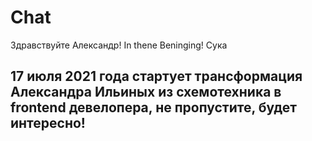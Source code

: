 # Chat
Здравствуйте Александр!
In thene Beninging!
Сука

## 17 июля 2021 года стартует трансформация Александра Ильиных из схемотехника в frontend девелопера, не пропустите, будет интересно! 